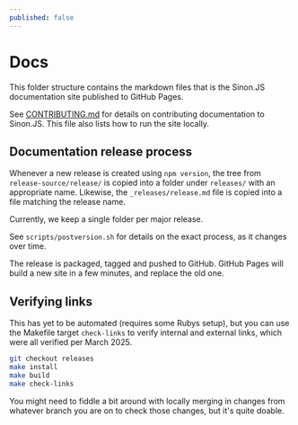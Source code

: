```yaml
---
published: false
---
```


# Docs

This folder structure contains the markdown files that is the Sinon.JS documentation site published to GitHub Pages.

See [CONTRIBUTING.md](CONTRIBUTING.md) for details on contributing documentation to Sinon.JS. This file also lists how to run the site locally.

## Documentation release process

Whenever a new release is created using `npm version`, the tree from `release-source/release/` is copied into a folder under `releases/` with an appropriate name.
Likewise, the `_releases/release.md` file is copied into a file matching the release name.

Currently, we keep a single folder per major release.

See `scripts/postversion.sh` for details on the exact process, as it changes over time.

The release is packaged, tagged and pushed to GitHub. GitHub Pages will build a new site in a few minutes, and replace the old one.

## Verifying links

This has yet to be automated (requires some Rubys setup), but you can use the Makefile target `check-links` to verify internal
and external links, which were all verified per March 2025.

```bash
git checkout releases
make install
make build
make check-links
```

You might need to fiddle a bit around with locally merging in changes from whatever branch you are on to check those changes, but it's quite doable.
